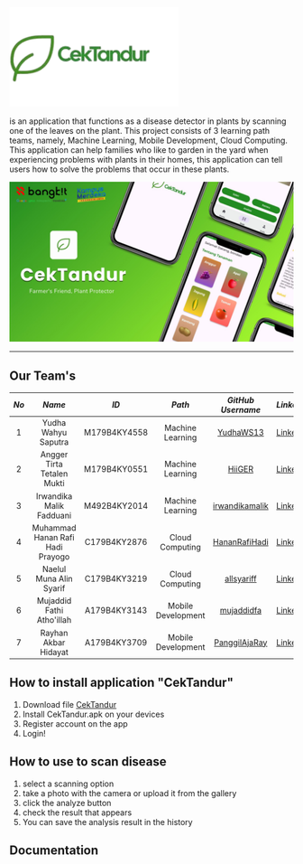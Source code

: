 <p align="left"><img src="Documentation/logo.png" alt="Logo" width="300"/> </p> 

is an application that functions as a disease detector in plants by scanning one of the leaves on the plant. This project consists of 3 learning path teams, namely, Machine Learning, Mobile Development, Cloud Computing. This application can help families who like to garden in the yard when experiencing problems with plants in their homes, this application can tell users how to solve the problems that occur in these plants. 


![Mockup](Documentation/mockup.jpeg)

---

## Our Team's ##

| *No* 	|             *Name*             	|    *ID*    	|      *Path*      	|                 *GitHub Username*                 	| *LinkedIn*                                                                        	|
|:------:	|:--------------------------------:	|:------------:	|:------------------:	|:---------------------------------------------------:	|-------------------------------------------------------------------------------------	|
|    1   	| Yudha Wahyu Saputra              	| M179B4KY4558 	| Machine Learning   	| [YudhaWS13](https://github.com/YudhaWS13)           	| [LinkedIn](https://www.linkedin.com/in/yudha-wahyu-saputra-463b8b30b/)              	|
|    2   	| Angger Tirta Tetalen Mukti       	| M179B4KY0551 	| Machine Learning   	| [HiiGER](https://github.com/HiiGER)                 	| [LinkedIn](https://www.linkedin.com/in/angger-tirta-tetalen-mukti-b361aa2ab/)       	|
|    3   	| Irwandika Malik Fadduani         	| M492B4KY2014 	| Machine Learning   	| [irwandikamalik](https://github.com/irwandikamalik) 	| [LinkedIn](https://www.linkedin.com/in/irwandika)                                   	|
|    4   	| Muhammad Hanan Rafi Hadi Prayogo 	| C179B4KY2876 	| Cloud Computing    	| [HananRafiHadi](https://github.com/HananRafiHadi)   	| [LinkedIn](https://www.linkedin.com/in/muhammad-hanan-rafi-hadi-prayogo-b2792a327/) 	|
|    5   	| Naelul Muna Alin Syarif          	| C179B4KY3219 	| Cloud Computing    	| [allsyariff](https://github.com/allsyariff)         	| [LinkedIn](https://www.linkedin.com/in/naelul-muna-alin-syarif-298629307/)          	|
|    6   	| Mujaddid Fathi Atho'illah        	| A179B4KY3143 	| Mobile Development 	| [mujaddidfa](https://github.com/mujaddidfa)         	| [LinkedIn](https://www.linkedin.com/in/mujaddidfa/)                                 	|
|    7   	| Rayhan Akbar Hidayat             	| A179B4KY3709 	| Mobile Development 	| [PanggilAjaRay](https://github.com/PanggilAjaRay)   	| [LinkedIn](https://www.linkedin.com/in/rayhan-akbar-hidayat-417547248)              	|

## How to install application "CekTandur" ##

  1. Download file [CekTandur](https://www.linkedin.com/in/irwandika)
  2. Install CekTandur.apk on your devices
  3. Register account on the app
  4. Login!


## How to use to scan disease ##
  1. select a scanning option
  2. take a photo with the camera or upload it from the gallery</li>
  3. click the analyze button
  4. check the result that appears
  5. You can save the analysis result in the history


## Documentation ##
